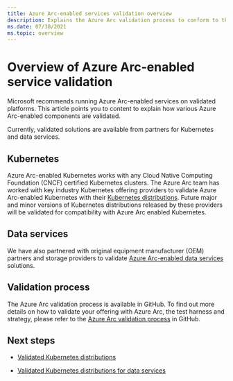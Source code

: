 ```yaml
---
title: Azure Arc-enabled services validation overview
description: Explains the Azure Arc validation process to conform to the Arc-enabled Kubernetes, Data Services, and cluster extensions.
ms.date: 07/30/2021
ms.topic: overview
---
```


# Overview of Azure Arc-enabled service validation

Microsoft recommends running Azure Arc-enabled services on validated platforms. This article points you to content to explain how various Azure Arc-enabled components are validated. 

Currently, validated solutions are available from partners for Kubernetes and data services.

## Kubernetes

Azure Arc-enabled Kubernetes works with any Cloud Native Computing Foundation (CNCF) certified Kubernetes clusters. The Azure Arc team has worked with key industry Kubernetes offering providers to validate Azure Arc-enabled Kubernetes with their [Kubernetes distributions](../kubernetes/validation-program.md). Future major and minor versions of Kubernetes distributions released by these providers will be validated for compatibility with Azure Arc enabled Kubernetes.

## Data services

We have also partnered with original equipment manufacturer (OEM) partners and storage providers to validate [Azure Arc-enabled data services](../data/validation-program.md) solutions.

## Validation process

The Azure Arc validation process is available in GitHub. To find out more details on how to validate your offering with Azure Arc, the test harness and strategy, please refer to the [Azure Arc validation process](https://github.com/Azure/azure-arc-validation/) in GitHub.

## Next steps

* [Validated Kubernetes distributions](../kubernetes/validation-program.md?toc=/azure/azure-arc/toc.json&bc=/azure/azure-arc/breadcrumb/toc.json)

* [Validated Kubernetes distributions for data services](../data/validation-program.md?toc=/azure/azure-arc/toc.json&bc=/azure/azure-arc/breadcrumb/toc.json)
